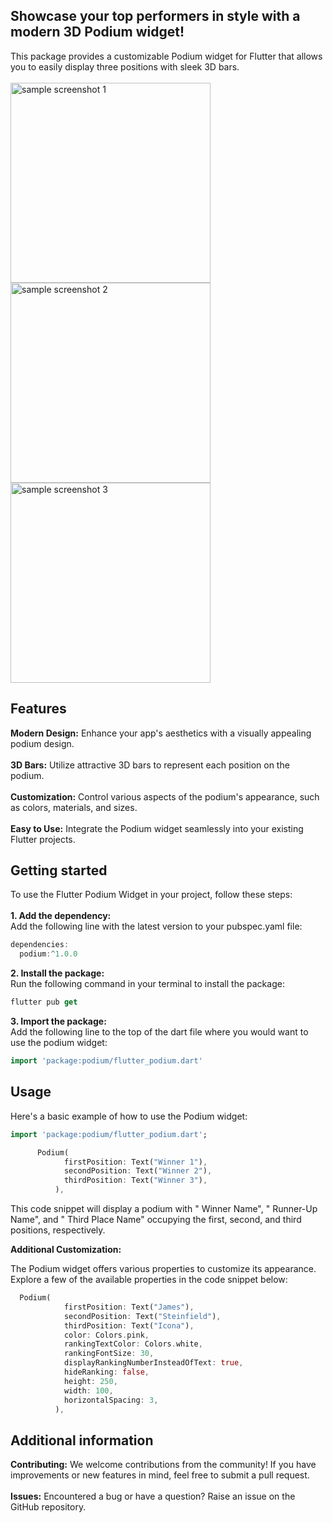 ## Showcase your top performers in style with a modern 3D Podium widget!

This package provides a customizable Podium widget for Flutter that allows you to easily display three positions with sleek 3D bars. <br><br>
<img width="320" alt="sample screenshot 1" src="https://github.com/ThrivikramGR/flutter_podium/assets/72206073/876c189b-dd01-43df-8fdd-9241deb63179">
<img width="320" alt="sample screenshot 2" src="https://github.com/ThrivikramGR/flutter_podium/assets/72206073/8284ace4-1989-4a1e-be28-dceb04fdb064">
<img width="320" alt="sample screenshot 3" src="https://github.com/ThrivikramGR/flutter_podium/assets/72206073/3912fcc0-db82-4bb0-8c1c-3fc80e30b7ef">


## Features

<b>Modern Design:</b> Enhance your app's aesthetics with a visually appealing podium design.<br><br>
<b>3D Bars:</b> Utilize attractive 3D bars to represent each position on the podium.<br><br>
<b>Customization:</b> Control various aspects of the podium's appearance, such as colors, materials, and sizes.<br><br>
<b>Easy to Use:</b> Integrate the Podium widget seamlessly into your existing Flutter projects.

## Getting started

To use the Flutter Podium Widget in your project, follow these steps:<br><br>
<b>1. Add the dependency:</b><br>
Add the following line with the latest version to your pubspec.yaml file:<br>
```dart
dependencies:
  podium:^1.0.0
```
<b>2. Install the package:</b><br>
Run the following command in your terminal to install the package:<br>
```dart
flutter pub get
```
<b>3. Import the package:</b><br>
Add the following line to the top of the dart file where you would want to use the podium widget:<br>
```dart
import 'package:podium/flutter_podium.dart'
```

## Usage

Here's a basic example of how to use the Podium widget:
```dart
import 'package:podium/flutter_podium.dart';

      Podium(
            firstPosition: Text("Winner 1"),
            secondPosition: Text("Winner 2"),
            thirdPosition: Text("Winner 3"),
          ),
```
This code snippet will display a podium with " Winner Name", " Runner-Up Name", and " Third Place Name" occupying the first, second, and third positions, respectively.

<b>Additional Customization:</b>

The Podium widget offers various properties to customize its appearance. Explore a few of the available properties in the code snippet below:

```dart
  Podium(
            firstPosition: Text("James"),
            secondPosition: Text("Steinfield"),
            thirdPosition: Text("Icona"),
            color: Colors.pink,
            rankingTextColor: Colors.white,
            rankingFontSize: 30,
            displayRankingNumberInsteadOfText: true,
            hideRanking: false,
            height: 250,
            width: 100,
            horizontalSpacing: 3,
          ),
```

## Additional information

<b>Contributing:</b> We welcome contributions from the community! If you have improvements or new features in mind, feel free to submit a pull request.<br><br>
<b>Issues:</b> Encountered a bug or have a question? Raise an issue on the GitHub repository.<br><br><br>
